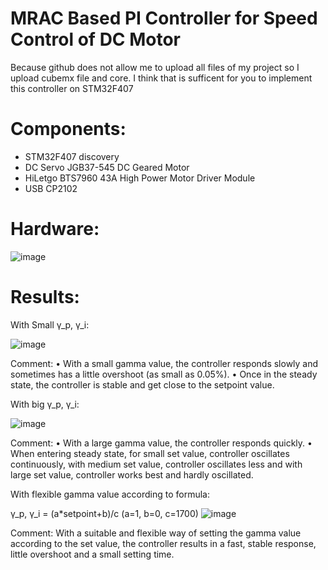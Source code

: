 # MRAC Based PI Controller for Speed Control of DC Motor

Because github does not allow me to upload all files of my project so I upload cubemx file and core. I think that is sufficent for you to implement this controller on STM32F407

# Components:
- STM32F407 discovery
- DC Servo JGB37-545 DC Geared Motor
- HiLetgo BTS7960 43A High Power Motor Driver Module
- USB CP2102

# Hardware:

![image](https://user-images.githubusercontent.com/69660620/116704851-12f49580-a9f6-11eb-9324-38dbbc69a14d.png)

# Results:

With Small γ_p, γ_i:

![image](https://user-images.githubusercontent.com/69660620/126261778-3b1e7e3d-9830-4d50-867f-3202b00db6be.png)

Comment: 
• With a small gamma value, the controller responds slowly and sometimes has a little overshoot (as small as 0.05%).
• Once in the steady state, the controller is stable and get close to the setpoint value.

With big γ_p, γ_i:

![image](https://user-images.githubusercontent.com/69660620/126261810-742c7aa2-fa0c-4386-ab4b-4fd768b08510.png)

Comment:
• With a large gamma value, the controller responds quickly.
• When entering steady state, for small set value, controller oscillates continuously, with medium set value, controller oscillates less and with large set value, controller works best and hardly oscillated.

With flexible gamma value according to formula: 

γ_p, γ_i = (a*setpoint+b)/c (a=1, b=0, c=1700)
![image](https://user-images.githubusercontent.com/69660620/126262160-533fe810-9150-4bca-828e-a8136c0f63f6.png)

Comment:
With a suitable and flexible way of setting the gamma value according to the set value, the controller results in a fast, stable response, little overshoot and a small setting time.
